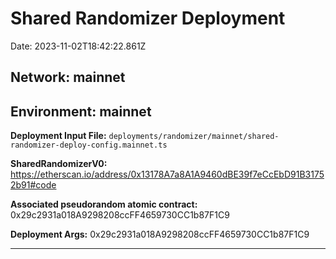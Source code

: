 
# Shared Randomizer Deployment

Date: 2023-11-02T18:42:22.861Z

## **Network:** mainnet

## **Environment:** mainnet

**Deployment Input File:** `deployments/randomizer/mainnet/shared-randomizer-deploy-config.mainnet.ts`

**SharedRandomizerV0:** https://etherscan.io/address/0x13178A7a8A1A9460dBE39f7eCcEbD91B31752b91#code

**Associated pseudorandom atomic contract:** 0x29c2931a018A9298208ccFF4659730CC1b87F1C9

**Deployment Args:** 0x29c2931a018A9298208ccFF4659730CC1b87F1C9

---

